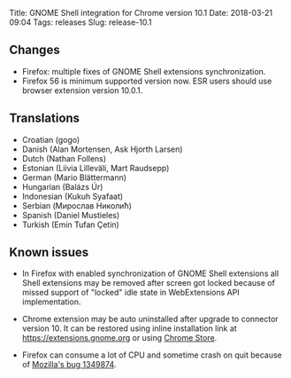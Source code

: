 Title: GNOME Shell integration for Chrome version 10.1
Date: 2018-03-21 09:04
Tags: releases
Slug: release-10.1

## Changes

- Firefox: multiple fixes of GNOME Shell extensions synchronization.
- Firefox 56 is minimum supported version now. ESR users should use browser extension version 10.0.1.

## Translations

- Croatian (gogo)
- Danish (Alan Mortensen, Ask Hjorth Larsen)
- Dutch (Nathan Follens)
- Estonian (Liivia Lilleväli, Mart Raudsepp)
- German (Mario Blättermann)
- Hungarian (Balázs Úr)
- Indonesian (Kukuh Syafaat)
- Serbian (Мирослав Николић)
- Spanish (Daniel Mustieles)
- Turkish (Emin Tufan Çetin)

## Known issues

- In Firefox with enabled synchronization of GNOME Shell extensions all Shell extensions may be removed after screen got locked because of missed support of "locked" idle state in WebExtensions API implementation.

- Chrome extension may be auto uninstalled after upgrade to connector version 10. It can be restored using inline installation link at https://extensions.gnome.org or using [Chrome Store](https://chrome.google.com/webstore/detail/gnome-shell-integration/gphhapmejobijbbhgpjhcjognlahblep).

- Firefox can consume a lot of CPU and sometime crash on quit because of [Mozilla's bug 1349874](https://bugzilla.mozilla.org/show_bug.cgi?id=1349874).
